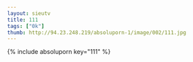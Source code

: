 ```yaml
--- 
layout: sieutv
title: 111
tags: ["0k"]
thumb: http://94.23.248.219/absoluporn-1/image/002/111.jpg
---
```

{% include absoluporn key="111" %} 
